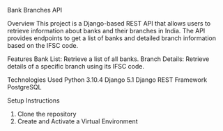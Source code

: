 Bank Branches API

Overview
This project is a Django-based REST API that allows users to retrieve information about banks and their branches in India. The API provides endpoints to get a list of banks and detailed branch information based on the IFSC code.

Features
Bank List: Retrieve a list of all banks.
Branch Details: Retrieve details of a specific branch using its IFSC code.

Technologies Used
Python 3.10.4
Django 5.1
Django REST Framework
PostgreSQL

Setup Instructions
1. Clone the repository
2. Create and Activate a Virtual Environment
